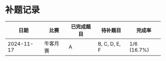 # 补题记录

| 日期 | 比赛 | 已完成题目 | 待补题目 | 完成率 |
|------|------|------------|-----------|--------|
| 2024-11-17 | 牛客月赛 | A | B, C, D, E, F | 1/6 (16.7%) |
